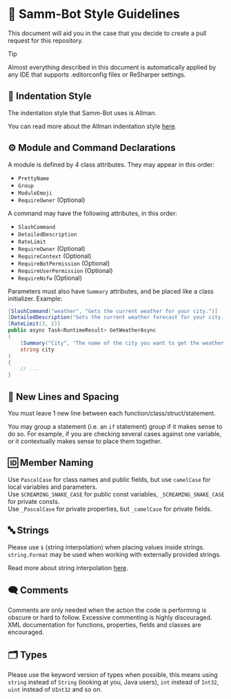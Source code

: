 # :art: Samm-Bot Style Guidelines

This document will aid you in the case that you decide to create a pull request for this repository.

> [!TIP]
> Almost everything described in this document is automatically applied by any IDE that
> supports .editorconfig files or ReSharper settings.

## :straight_ruler: Indentation Style

The indentation style that Samm-Bot uses is Allman.

You can read more about the Allman indentation style [here](https://en.wikipedia.org/wiki/Indentation_style#Allman_style).

## :gear: Module and Command Declarations

A module is defined by 4 class attributes. They may appear in this order:
* `PrettyName`
* `Group`
* `ModuleEmoji`
* `RequireOwner` (Optional)

A command may have the following attributes, in this order:
* `SlashCommand`
* `DetailedDescription`
* `RateLimit`
* `RequireOwner` (Optional)
* `RequireContext` (Optional)
* `RequireBotPermission` (Optional)
* `RequireUserPermission` (Optional)
* `RequireNsfw` (Optional)

Parameters must also have `Summary` attributes, and be placed like a class initializer. Example:
```csharp
[SlashCommand("weather", "Gets the current weather for your city.")]
[DetailedDescription("Gets the current weather forecast for your city. May not have all the information available, and the location may not be accurate.")]
[RateLimit(3, 2)]
public async Task<RuntimeResult> GetWeatherAsync
(
    [Summary("City", "The name of the city you want to get the weather forecast for.")]
    string city
)
{
    // ...
}
```

## :page_facing_up: New Lines and Spacing

You must leave 1 new line between each function/class/struct/statement.

You may group a statement (i.e. an `if` statement) group if it makes sense to do so. For example, if you are checking several cases against one variable, or it contextually makes sense to place them together.

## :id: Member Naming

Use `PascalCase` for class names and public fields, but use `camelCase` for local variables and parameters.  
Use `SCREAMING_SNAKE_CASE` for public const variables, `_SCREAMING_SNAKE_CASE` for private consts.  
Use `_PascalCase` for private properties, but `_camelCase` for private fields.

## :abc: Strings

Please use `$` (string interpolation) when placing values inside strings. `string.Format` may be used when working with externally provided strings.

Read more about string interpolation [here](https://docs.microsoft.com/en-us/dotnet/csharp/language-reference/tokens/interpolated).

## :left_speech_bubble: Comments

Comments are only needed when the action the code is performing is obscure or hard to follow. Excessive commenting is highly discouraged.  
XML documentation for functions, properties, fields and classes are encouraged.

## :card_index_dividers: Types

Please use the keyword version of types when possible, this means using `string` instead of `String` (looking at you, Java users), `int` instead of `Int32`, `uint` instead of `UInt32` and so on.
